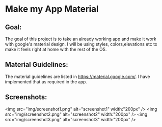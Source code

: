 # Make my App Material

## Goal:
The goal of this project is to take an already working app and make it work with google's material design. I will be using styles, colors,elevations etc to make it feels right at home with the rest of the OS.

## Material Guidelines:
The material guidelines are listed in https://material.google.com/. I have implemented that as required in the app.

## Screenshots:
<img src="img/screenshot1.png" alt="screenshot1" width:"200px" />
<img src="img/screenshot2.png" alt="screenshot2" width:"200px" />
<img src="img/screenshot3.png" alt="screenshot3" width:"200px" />
